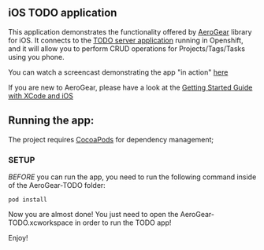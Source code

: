 iOS TODO application
--------------------

This application demonstrates the functionality offered by [AeroGear](http://aerogear.org) library for iOS.
It connects to the [TODO server application](https://todoauth-aerogear.rhcloud.com) running in Openshift, and it will allow you to perform CRUD operations
for Projects/Tags/Tasks using you phone. 

You can watch a screencast demonstrating the app "in action" [here](https://vimeo.com/50829021)

If you are new to AeroGear, please have a look at the [Getting Started Guide with XCode and iOS](http://aerogear.org/guides/docs/GetStartedwithAeroGearandXcode/)

## Running the app:

The project requires [CocoaPods](http://cocoapods.org/) for dependency management;

### SETUP

_BEFORE_ you can run the app, you need to run the following command inside of the AeroGear-TODO folder:

    pod install

Now you are almost done! You just need to open the AeroGear-TODO.xcworkspace in order to run the TODO app!

Enjoy!

